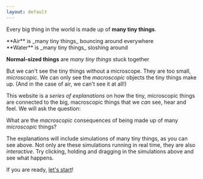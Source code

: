 ```yaml
---
layout: default
---
```


Every big thing in the world is made up of **many tiny things**.


<div class="flex">

<div class="threeColumn">
**Air** is _many tiny things_ bouncing around everywhere

<script>
	var airSim = createSimulationHere({
		pixelWidth: 250,
		pixelHeight: 250,
		initialize: function(simulation)
		{
			var p = simulation.parameters;
			p.isOnlyHardSpheres = true;
			p.gravityAcceleration = 1;
			p.attractStrength = 1;
			p.thermostatSpeed = 0.1;
			p.thermostatTemperature = 100;

			setBoxWidth(simulation, 200)

			var particleCount = 200;
			var initialSpeed = 10;
			for (var i = 0; i < particleCount; i++) {
				var particle = new Particle();
				randomDiscInRect(particle.position, particle.radius, simulation.boxBounds);
				v2.set(particle.velocity, randomGaussian(), randomGaussian());
				v2.scale(particle.velocity, particle.velocity, 10);
				addParticle(simulation, particle);
			}

			setToolbarAvailableTools(simulation.toolbar, ["attract"]);
			thumbnailSim(simulation);
		}
	});
</script>
</div>

<div class="threeColumn">
**Water** is _many tiny things_ sloshing around

<script>
	var waterSim = createSimulationHere({
		pixelWidth: 250,
		pixelHeight: 250,
		initialize: function(simulation)
		{
			var p = simulation.parameters;
			p.gravityAcceleration = 1;
			p.thermostatSpeed = 0.1;
			p.thermostatTemperature = 1;
			p.repelStrength = 0.2;
			//p.isOnlyHardSpheres = true;
			setBoxWidth(simulation, 60);

			setWallsAlongBorder(simulation);
			var wallY = -10;
			simulation.walls.push(new Wall(v2(simulation.boxBounds.left, wallY), v2(simulation.boxBounds.right, wallY)));

			var particleCount = 200;
			var particles = [];
			for (var i = 0; i < particleCount; i++) {
				var particle = new Particle();
				particles.push(particle);
			}
			addParticlesRandomlyAround(simulation, particles, v2(0, simulation.boxBounds.bottom + 2));

			arrayRemoveElementAt(simulation.walls, -1);

			var ljInteraction = new LennardJonesInteraction();
			ljInteraction.separation *= 0.8;
			setInteraction(simulation, 0, 0, ljInteraction);

			setToolbarAvailableTools(simulation.toolbar, ["repel"]);
			thumbnailSim(simulation);
		}
	});

</script>
</div>

<div class="threeColumn">

**Normal-sized things** are _many tiny things_ stuck together

<script>
	var solidSim = createSimulationHere({
		pixelWidth: 250,
		pixelHeight: 250,
		initialize: function(simulation)
		{
			var p = simulation.parameters;
			p.gravityAcceleration = 1;
			p.dragStrength = 10;
			p.friction = 0.1;

			setBoxWidth(simulation, 40);

			var particleCount = 2 * 37;
			var latticeSpacing = 2;
			var redBallMiddle = v2(0, 10);
			var blackBallMiddle = v2(-5, -10);
			for (var i = 0; i < particleCount; i++) {
				var halfIndex = Math.floor(i / 2);
				var particle = new Particle();
				particle.type = i % 2;
				if (particle.type == 0)
				{
					hexagonalLatticePosition(particle.position, halfIndex, latticeSpacing);
					v2.add(particle.position, particle.position, blackBallMiddle);
				}
				else
				{
					particle.color = Color.red;
					hexagonalLatticePosition(particle.position, halfIndex, latticeSpacing);
					v2.add(particle.position, particle.position, redBallMiddle);
				}
				
				addParticle(simulation, particle);
			}

			var ljInteraction = new LennardJonesInteraction();
			ljInteraction.strength = 200;
			setInteraction(simulation, 0, 0, ljInteraction);
			setInteraction(simulation, 1, 1, ljInteraction);

			setToolbarAvailableTools(simulation.toolbar, ["move"]);
			thumbnailSim(simulation);
		}
	});
</script>
	
</div>

</div>

But we can't see the tiny things without a microscope. They are too small, _microscopic_. We can only see the _macroscopic_ objects the tiny things make up. (And in the case of air, we can't see it at all!)

This website is a _series of explanations_ on how the tiny, microscopic things are connected to the big, macroscopic things that we _can_ see, hear and feel. We will ask the question:

What are the _macroscopic_ consequences of being made up of many _microscopic_ things?

The explanations will include simulations of many tiny things, as you can see above. Not only are these simulations running in real time, they are also _interactive_. Try clicking, holding and dragging in the simulations above and see what happens.

If you are ready, [let's start](/billiards/billiards)!


<!-- {% include sequences.html %} -->
